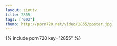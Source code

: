 ```yaml
--- 
layout: sieutv
title: 2855
tags: ["002"]
thumb: http://porn720.net/video/2855/poster.jpg
---
```

{% include porn720 key="2855" %} 
